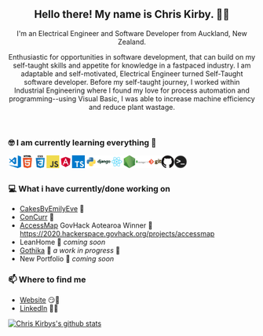 <h2 align="center">Hello there! My name is Chris Kirby. 👋🤓</h2>
<p align="center">I'm an Electrical Engineer and Software Developer from Auckland, New Zealand.</p>
 
<p align="center">
Enthusiastic for opportunities in software development, that can build on my self-taught skills and appetite for knowledge in a fastpaced industry.
I am adaptable and self-motivated, Electrical Engineer turned Self-Taught software developer. Before my self-taught journey, I worked within Industrial Engineering where I found my love for process automation and programming--using Visual Basic, I was able to increase machine efficiency and reduce plant wastage.
<p align="center">
 
<br/>

### 🤓 I am currently learning everything 🤣
<img align="left" alt="Visual Studio Code" width="26px" src="https://raw.githubusercontent.com/github/explore/80688e429a7d4ef2fca1e82350fe8e3517d3494d/topics/visual-studio-code/visual-studio-code.png" />
<img align="left" alt="HTML5" width="26px" src="https://raw.githubusercontent.com/github/explore/80688e429a7d4ef2fca1e82350fe8e3517d3494d/topics/html/html.png" />
<img align="left" alt="CSS3" width="26px" src="https://raw.githubusercontent.com/github/explore/80688e429a7d4ef2fca1e82350fe8e3517d3494d/topics/css/css.png" />
<img align="left" alt="JavaScript" width="26px" src="https://raw.githubusercontent.com/github/explore/80688e429a7d4ef2fca1e82350fe8e3517d3494d/topics/javascript/javascript.png" />
<img align="left" alt="Angular" width="26px" src="https://raw.githubusercontent.com/github/explore/80688e429a7d4ef2fca1e82350fe8e3517d3494d/topics/angular/angular.png" />
<img align="left" alt="TypeScript" width="26px" src="https://raw.githubusercontent.com/github/explore/80688e429a7d4ef2fca1e82350fe8e3517d3494d/topics/typescript/typescript.png" />
<img align="left" alt="Python" width="26px" src="https://raw.githubusercontent.com/github/explore/80688e429a7d4ef2fca1e82350fe8e3517d3494d/topics/python/python.png" />
<img align="left" alt="Django" width="26px" src="https://raw.githubusercontent.com/github/explore/80688e429a7d4ef2fca1e82350fe8e3517d3494d/topics/django/django.png" />
<img align="left" alt="React" width="26px" src="https://raw.githubusercontent.com/github/explore/80688e429a7d4ef2fca1e82350fe8e3517d3494d/topics/react/react.png" />
<img align="left" alt="Node.js" width="26px" src="https://raw.githubusercontent.com/github/explore/80688e429a7d4ef2fca1e82350fe8e3517d3494d/topics/nodejs/nodejs.png" />
<img align="left" alt="MongoDB" width="26px" src="https://raw.githubusercontent.com/github/explore/80688e429a7d4ef2fca1e82350fe8e3517d3494d/topics/mongodb/mongodb.png" />
<img align="left" alt="Git" width="26px" src="https://raw.githubusercontent.com/github/explore/80688e429a7d4ef2fca1e82350fe8e3517d3494d/topics/git/git.png" />
<img align="left" alt="GitHub" width="26px" src="https://raw.githubusercontent.com/github/explore/78df643247d429f6cc873026c0622819ad797942/topics/github/github.png" />
<img align="left" alt="Terminal" width="26px" src="https://raw.githubusercontent.com/github/explore/80688e429a7d4ef2fca1e82350fe8e3517d3494d/topics/terminal/terminal.png" />

<br />
<br/>

### 💻 What i have currently/done working on
- [CakesByEmilyEve](https://cakes-by-emily-eve.herokuapp.com/)  🚀
- [ConCurr](https://concurr.herokuapp.com/)  🚀
- [AccessMap](https://accessmap.herokuapp.com/) GovHack Aotearoa Winner 🌟
  https://2020.hackerspace.govhack.org/projects/accessmap
- LeanHome  🚧 *coming soon*
- [Gothika](https://gothica.herokuapp.com/)  🚧 *a work in progress* 🚧
- New Portfolio  🚧 *coming soon*

### 📫 Where to find me
- [Website](https://chriskirbydev.github.io/PersonalPortfolio/) 😏🔗
- [LinkedIn](https://www.linkedin.com/in/chris-kirby-07b6191a4/) 👨💼

[![Chris Kirbys's github stats](https://github-readme-stats.vercel.app/api?username=ChrisKirbyDev)](https://github.com/ChrisKirbyDev/github-readme-stats)
